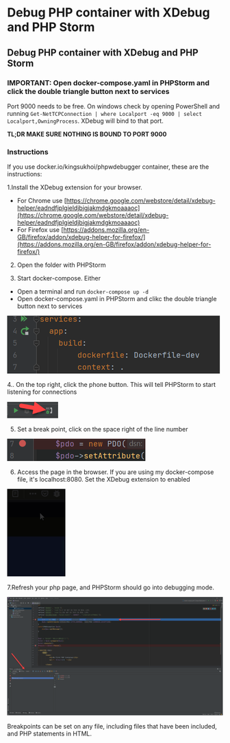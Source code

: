 # Debug PHP container with XDebug and PHP Storm

## Debug PHP container with XDebug and PHP Storm

### IMPORTANT: Open docker-compose.yaml in PHPStorm and click the double triangle button next to services 

Port 9000 needs to be free. On windows check by opening PowerShell and running `Get-NetTCPConnection | where Localport -eq 9000 | select Localport,OwningProcess`. XDebug will bind to that port.

**TL;DR MAKE SURE NOTHING IS BOUND TO PORT 9000**

### Instructions

If you use docker.io/kingsukhoi/phpwdebugger container, these are the instructions:

1.Install the XDebug extension for your browser. 

* For Chrome use [https://chrome.google.com/webstore/detail/xdebug-helper/eadndfjplgieldjbigjakmdgkmoaaaoc](https://chrome.google.com/webstore/detail/xdebug-helper/eadndfjplgieldjbigjakmdgkmoaaaoc)
* For Firefox use [https://addons.mozilla.org/en-GB/firefox/addon/xdebug-helper-for-firefox/](https://addons.mozilla.org/en-GB/firefox/addon/xdebug-helper-for-firefox/)

2. Open the folder with PHPStorm

3. Start docker-compose. Either

* Open a terminal and run `docker-compose up -d`
* Open docker-compose.yaml in PHPStorm and clikc the double triangle button next to services

![PHPStorm docker-compose](.gitbook/assets/PHPStormDockerCompose.png)

4.. On the top right, click the phone button. This will tell PHPStorm to start listening for connections   

![PHPStorm Debug Button](.gitbook/assets/PHPStormDebugButton.png)

5. Set a break point, click on the space right of the line number  

![PHPStorm Break Point](.gitbook/assets/PHPStormBreakpoint.png)

6. Access the page in the browser. If you are using my docker-compose file, it's localhost:8080. Set the XDebug extension to enabled

![Enable XDebug](.gitbook/assets/xdebugextensionenable.gif)

7.Refresh your php page, and PHPStorm should go into debugging mode. 

![Debug Window](.gitbook/assets/PHPStormDebugWindow.png)

Breakpoints can be set on any file, including files that have been included, and PHP statements in HTML.

